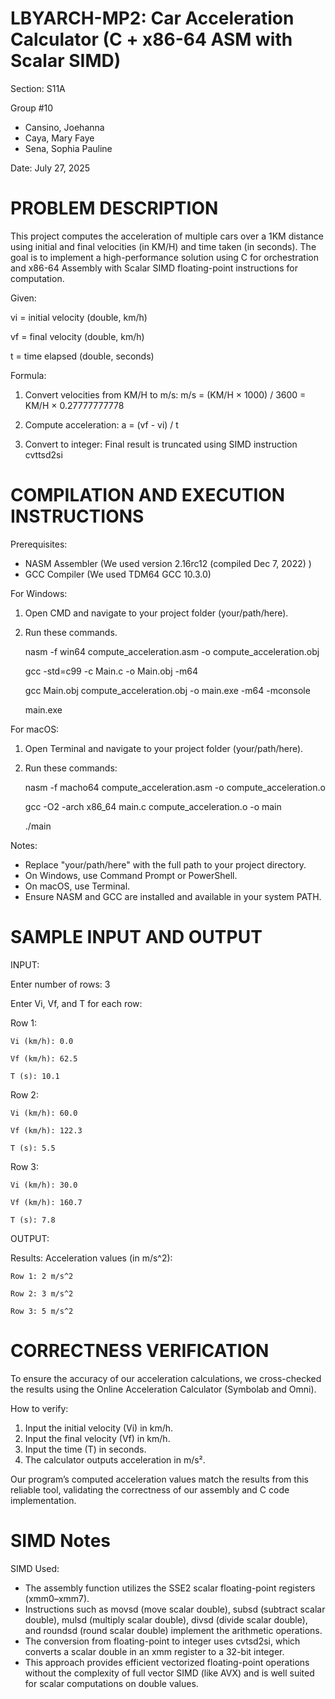 # LBYARCH-MP2: Car Acceleration Calculator (C + x86-64 ASM with Scalar SIMD)

Section: S11A

Group #10
- Cansino, Joehanna
- Caya, Mary Faye
- Sena, Sophia Pauline

Date: July 27, 2025

# PROBLEM DESCRIPTION
This project computes the acceleration of multiple cars over a 1KM distance using initial and final velocities (in KM/H) and time taken (in seconds). The goal is to implement a high-performance solution using C for orchestration and x86-64 Assembly with Scalar SIMD floating-point instructions for computation.

Given:

vi = initial velocity (double, km/h)

vf = final velocity (double, km/h)

t = time elapsed (double, seconds)

Formula:
1. Convert velocities from KM/H to m/s:
   m/s = (KM/H × 1000) / 3600 = KM/H × 0.27777777778
   
2. Compute acceleration:
   a = (vf - vi) / t

3. Convert to integer:
   Final result is truncated using SIMD instruction cvttsd2si

# COMPILATION AND EXECUTION INSTRUCTIONS

Prerequisites:
- NASM Assembler (We used version 2.16rc12 (compiled Dec 7, 2022) )
- GCC Compiler (We used TDM64 GCC 10.3.0)

For Windows:
1. Open CMD and navigate to your project folder (your/path/here).
2. Run these commands.
   
     nasm -f win64 compute_acceleration.asm -o compute_acceleration.obj
  
     gcc -std=c99 -c Main.c -o Main.obj -m64
  
     gcc Main.obj compute_acceleration.obj -o main.exe -m64 -mconsole
  
     main.exe

For macOS:
1. Open Terminal and navigate to your project folder (your/path/here).
2. Run these commands:
   
     nasm -f macho64 compute_acceleration.asm -o compute_acceleration.o
  
     gcc -O2 -arch x86_64 main.c compute_acceleration.o -o main
  
     ./main

Notes:
- Replace "your/path/here" with the full path to your project directory.
- On Windows, use Command Prompt or PowerShell.
- On macOS, use Terminal.
- Ensure NASM and GCC are installed and available in your system PATH.

# SAMPLE INPUT AND OUTPUT

INPUT:

  Enter number of rows: 3
  
  Enter Vi, Vf, and T for each row:
  
  Row 1:
  
    Vi (km/h): 0.0
    
    Vf (km/h): 62.5
    
    T (s): 10.1
    
  Row 2:
  
    Vi (km/h): 60.0
    
    Vf (km/h): 122.3
    
    T (s): 5.5
    
  Row 3:
  
    Vi (km/h): 30.0
    
    Vf (km/h): 160.7
    
    T (s): 7.8

OUTPUT:

  Results: Acceleration values (in m/s^2):
  
    Row 1: 2 m/s^2
    
    Row 2: 3 m/s^2
    
    Row 3: 5 m/s^2

# CORRECTNESS VERIFICATION
To ensure the accuracy of our acceleration calculations, we cross-checked the results using the Online Acceleration Calculator (Symbolab and Omni).

How to verify:
1. Input the initial velocity (Vi) in km/h.
2. Input the final velocity (Vf) in km/h.
3. Input the time (T) in seconds.
4. The calculator outputs acceleration in m/s².

Our program’s computed acceleration values match the results from this reliable tool, validating the correctness of our assembly and C code implementation.

# SIMD Notes

SIMD Used:
- The assembly function utilizes the SSE2 scalar floating-point registers (xmm0–xmm7).
- Instructions such as movsd (move scalar double), subsd (subtract scalar double), mulsd (multiply scalar double), divsd (divide scalar double), and roundsd (round scalar double) implement the arithmetic operations.
- The conversion from floating-point to integer uses cvtsd2si, which converts a scalar double in an xmm register to a 32-bit integer.
- This approach provides efficient vectorized floating-point operations without the complexity of full vector SIMD (like AVX) and is well suited for scalar computations on double values.

